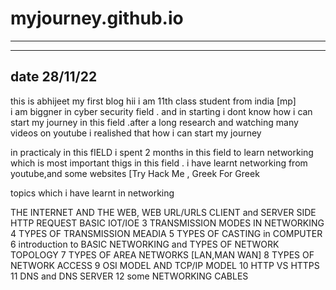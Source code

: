 # myjourney.github.io

________________________________________________________________________________________________________________________________________________________________________________________________________________________________________________________________________________________________________________________________


------------------
 date 28/11/22 
------------------

this is abhijeet my first blog 
hii i am 11th class student from india [mp]  
i am biggner in cyber security field . and in starting i dont know how i can start my journey in this field .after a long research and watching many videos on youtube i realished that how i can start my journey

in practicaly in this fIELD i spent 2 months in this field to learn networking which is most important thigs in this field .
i have learnt networking from youtube,and some websites [Try Hack Me , Greek For Greek

topics which i have learnt in networking 

  THE INTERNET AND THE WEB, WEB URL/URLS CLIENT and SERVER SIDE HTTP REQUEST
 BASIC IOT/IOE
3 TRANSMISSION MODES IN NETWORKING 
4 TYPES OF TRANSMISSION MEADIA 
5 TYPES OF CASTING in COMPUTER 
6 introduction to BASIC NETWORKING and TYPES OF NETWORK TOPOLOGY
7 TYPES OF AREA NETWORKS  [LAN,MAN WAN]
8 TYPES OF NETWORK ACCESS
9 OSI MODEL AND TCP/IP MODEL 
10 HTTP VS HTTPS
11 DNS and DNS SERVER
12 some NETWORKING CABLES
